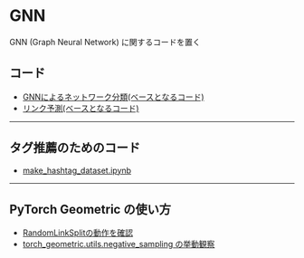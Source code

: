 # GNN
GNN (Graph Neural Network) に関するコードを置く

<h2>コード</h2>
<ul>
  <li><a href="GNN_graph_classification_base.ipynb">GNNによるネットワーク分類(ベースとなるコード)</a>
  <li><a href="GNN_link_prediction_base.ipynb">リンク予測(ベースとなるコード)</a>
</ul>

<hr>

<h2>タグ推薦のためのコード</h2>
<ul>
<li><a href="make_hashtag_dataset.ipynb">make_hashtag_dataset.ipynb</a>
</ul>

<hr>

<h2>PyTorch Geometric の使い方</h2>
<ul>
  <li><a href="RandomLinkSplit_動作チェック.ipynb">RandomLinkSplitの動作を確認</a>
  <li><a href="negative_sampling_挙動観察.ipynb">torch_geometric.utils.negative_sampling の挙動観察</a>
</ul>
  
